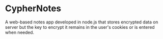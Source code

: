 # CypherNotes
A web-based notes app developed in node.js that stores encrypted data on server but the key to encrypt it remains in the user's cookies or is entered when needed.  
